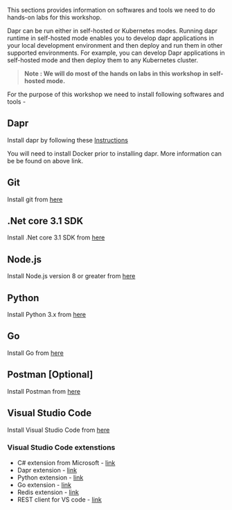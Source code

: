 This sections provides information on softwares and tools we need to do hands-on labs for this workshop.

Dapr can be run either in self-hosted or Kubernetes modes. Running dapr runtime in self-hosted mode enables you to develop dapr applications in your local development environment and then deploy and run them in other supported environments. For example, you can develop Dapr applications in self-hosted mode and then deploy them to any Kubernetes cluster.

> **Note : We will do most of the hands on labs in this workshop in self-hosted mode.**

For the purpose of this workshop we need to install following softwares and tools -

 
## Dapr
Install dapr by following these [Instructions](https://github.com/dapr/docs/blob/master/getting-started/environment-setup.md)

You will need to install Docker prior to installing dapr. More information can be be found on above link.

## Git
Install git from [here](https://git-scm.com/downloads)

## .Net core 3.1 SDK
Install .Net core 3.1 SDK from [here](https://dotnet.microsoft.com/download/dotnet-core/3.1)

## Node.js
Install Node.js version 8 or greater from [here](https://nodejs.org/en/)

## Python
Install Python 3.x from [here](https://www.python.org/downloads/)

## Go
Install Go from [here](https://golang.org/)

## Postman [Optional]
Install Postman from [here](https://www.postman.com/)

## Visual Studio Code
Install Visual Studio Code from [here](https://code.visualstudio.com/)

### Visual Studio Code extenstions
- C# extension from Microsoft - [link](https://marketplace.visualstudio.com/items?itemName=ms-dotnettools.csharp)
- Dapr extension - [link](https://marketplace.visualstudio.com/items?itemName=ms-azuretools.vscode-dapr)
- Python extension - [link](https://marketplace.visualstudio.com/items?itemName=ms-python.python)
- Go extension - [link](https://marketplace.visualstudio.com/items?itemName=ms-vscode.Go)
- Redis extension - [link](https://marketplace.visualstudio.com/items?itemName=Dunn.redis)
- REST client for VS code - [link](https://marketplace.visualstudio.com/items?itemName=humao.rest-client)

